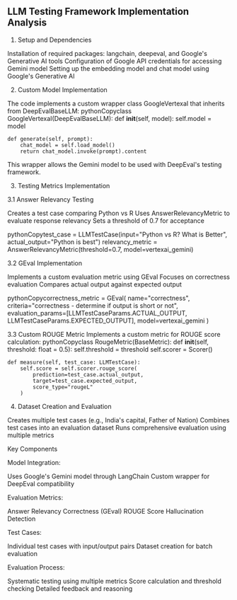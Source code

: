 ## LLM Testing Framework Implementation Analysis

1. Setup and Dependencies

Installation of required packages: langchain, deepeval, and Google's Generative AI tools
Configuration of Google API credentials for accessing Gemini model
Setting up the embedding model and chat model using Google's Generative AI

2. Custom Model Implementation

The code implements a custom wrapper class GoogleVertexaI that inherits from DeepEvalBaseLLM:
pythonCopyclass GoogleVertexaI(DeepEvalBaseLLM):
    def __init__(self, model):
        self.model = model

    def generate(self, prompt):
        chat_model = self.load_model()
        return chat_model.invoke(prompt).content
This wrapper allows the Gemini model to be used with DeepEval's testing framework.

3. Testing Metrics Implementation

3.1 Answer Relevancy Testing

Creates a test case comparing Python vs R
Uses AnswerRelevancyMetric to evaluate response relevancy
Sets a threshold of 0.7 for acceptance

pythonCopytest_case = LLMTestCase(input="Python vs R? What is Better", actual_output="Python is best")
relevancy_metric = AnswerRelevancyMetric(threshold=0.7, model=vertexai_gemini)

3.2 GEval Implementation

Implements a custom evaluation metric using GEval
Focuses on correctness evaluation
Compares actual output against expected output

pythonCopycorrectness_metric = GEval(
    name="correctness",
    criteria="correctness - determine if output is short or not",
    evaluation_params=[LLMTestCaseParams.ACTUAL_OUTPUT, LLMTestCaseParams.EXPECTED_OUTPUT],
    model=vertexai_gemini
)

3.3 Custom ROUGE Metric
Implements a custom metric for ROUGE score calculation:
pythonCopyclass RougeMetric(BaseMetric):
    def __init__(self, threshold: float = 0.5):
        self.threshold = threshold
        self.scorer = Scorer()

    def measure(self, test_case: LLMTestCase):
        self.score = self.scorer.rouge_score(
            prediction=test_case.actual_output,
            target=test_case.expected_output,
            score_type="rougeL"
        )
4. Dataset Creation and Evaluation

Creates multiple test cases (e.g., India's capital, Father of Nation)
Combines test cases into an evaluation dataset
Runs comprehensive evaluation using multiple metrics

Key Components

Model Integration:

Uses Google's Gemini model through LangChain
Custom wrapper for DeepEval compatibility


Evaluation Metrics:

Answer Relevancy
Correctness (GEval)
ROUGE Score
Hallucination Detection


Test Cases:

Individual test cases with input/output pairs
Dataset creation for batch evaluation


Evaluation Process:

Systematic testing using multiple metrics
Score calculation and threshold checking
Detailed feedback and reasoning
